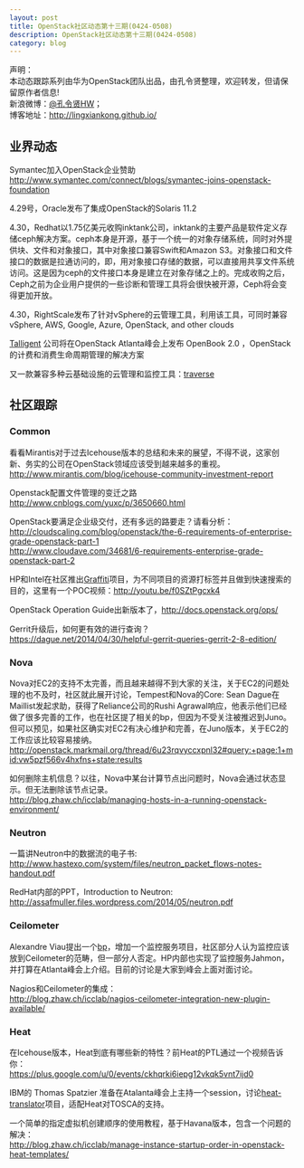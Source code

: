 ```yaml
---
layout: post
title: OpenStack社区动态第十三期(0424-0508)
description: OpenStack社区动态第十三期(0424-0508)
category: blog
---
```


声明：  
本动态跟踪系列由华为OpenStack团队出品，由孔令贤整理，欢迎转发，但请保留原作者信息!  
新浪微博：[@孔令贤HW](http://weibo.com/lingxiankong)；  
博客地址：<http://lingxiankong.github.io/> 

## 业界动态
Symantec加入OpenStack企业赞助   
<http://www.symantec.com/connect/blogs/symantec-joins-openstack-foundation>

4.29号，Oracle发布了集成OpenStack的Solaris 11.2

4.30，Redhat以1.75亿美元收购inktank公司，inktank的主要产品是软件定义存储ceph解决方案。ceph本身是开源，基于一个统一的对象存储系统，同时对外提供块、文件和对象接口，其中对象接口兼容Swift和Amazon S3。对象接口和文件接口的数据是拉通访问的，即，用对象接口存储的数据，可以直接用共享文件系统访问。这是因为ceph的文件接口本身是建立在对象存储之上的。完成收购之后，Ceph之前为企业用户提供的一些诊断和管理工具将会很快被开源，Ceph将会变得更加开放。

4.30，RightScale发布了针对vSphere的云管理工具，利用该工具，可同时兼容vSphere, AWS, Google, Azure, OpenStack, and other clouds

[Talligent](http://talligent.com/) 公司将在OpenStack Atlanta峰会上发布 OpenBook 2.0 ，OpenStack的计费和消费生命周期管理的解决方案

又一款兼容多种云基础设施的云管理和监控工具：[traverse](http://www.kaseya.com/solutions/traverse)

## 社区跟踪
### Common
看看Mirantis对于过去Icehouse版本的总结和未来的展望，不得不说，这家创新、务实的公司在OpenStack领域应该受到越来越多的重视。  
<http://www.mirantis.com/blog/icehouse-community-investment-report>

Openstack配置文件管理的变迁之路  
<http://www.cnblogs.com/yuxc/p/3650660.html>

OpenStack要满足企业级交付，还有多远的路要走？请看分析：  
<http://cloudscaling.com/blog/openstack/the-6-requirements-of-enterprise-grade-openstack-part-1>  
<http://www.cloudave.com/34681/6-requirements-enterprise-grade-openstack-part-2>

HP和Intel在社区推出[Graffiti](https://wiki.openstack.org/wiki/Graffiti)项目，为不同项目的资源打标签并且做到快速搜索的目的，这里有一个POC视频：<http://youtu.be/f0SZtPgcxk4>

OpenStack Operation Guide出新版本了，<http://docs.openstack.org/ops/>

Gerrit升级后，如何更有效的进行查询？  
<https://dague.net/2014/04/30/helpful-gerrit-queries-gerrit-2-8-edition/>

### Nova
Nova对EC2的支持不太完善，而且越来越得不到大家的关注，关于EC2的问题处理的也不及时，社区就此展开讨论，Tempest和Nova的Core: Sean Dague在Maillist发起求助，获得了Reliance公司的Rushi Agrawal响应，他表示他们已经做了很多完善的工作，也在社区提了相关的bp，但因为不受关注被推迟到Juno。但可以预见，如果社区确实对EC2有决心维护和完善，在Juno版本，关于EC2的工作应该比较容易接纳。  
<http://openstack.markmail.org/thread/6u23rqvyccxpnl32#query:+page:1+mid:vw5pzf566v4hxfns+state:results>

如何删除主机信息？以往，Nova中某台计算节点出问题时，Nova会通过状态显示。但无法删除该节点记录。  
<http://blog.zhaw.ch/icclab/managing-hosts-in-a-running-openstack-environment/>

### Neutron
一篇讲Neutron中的数据流的电子书:  
<http://www.hastexo.com/system/files/neutron_packet_flows-notes-handout.pdf>

RedHat内部的PPT，Introduction to Neutron:  
<http://assafmuller.files.wordpress.com/2014/05/neutron.pdf>

### Ceilometer
Alexandre Viau提出一个[bp](https://blueprints.launchpad.net/ceilometer/+spec/monitoring-as-a-service)，增加一个监控服务项目，社区部分人认为监控应该放到Ceilometer的范畴，但一部分人否定。HP内部也实现了监控服务Jahmon，并打算在Atlanta峰会上介绍。目前的讨论是大家到峰会上面对面讨论。

Nagios和Ceilometer的集成：  
<http://blog.zhaw.ch/icclab/nagios-ceilometer-integration-new-plugin-available/>

### Heat
在Icehouse版本，Heat到底有哪些新的特性？前Heat的PTL通过一个视频告诉你：  
<https://plus.google.com/u/0/events/ckhqrki6iepg12vkqk5vnt7ijd0>

IBM的 Thomas Spatzier 准备在Atalanta峰会上主持一个session，讨论[heat-translator](https://github.com/stackforge/heat-translator)项目，适配Heat对TOSCA的支持。

一个简单的指定虚拟机创建顺序的使用教程，基于Havana版本，包含一个问题的解决：  
<http://blog.zhaw.ch/icclab/manage-instance-startup-order-in-openstack-heat-templates/>